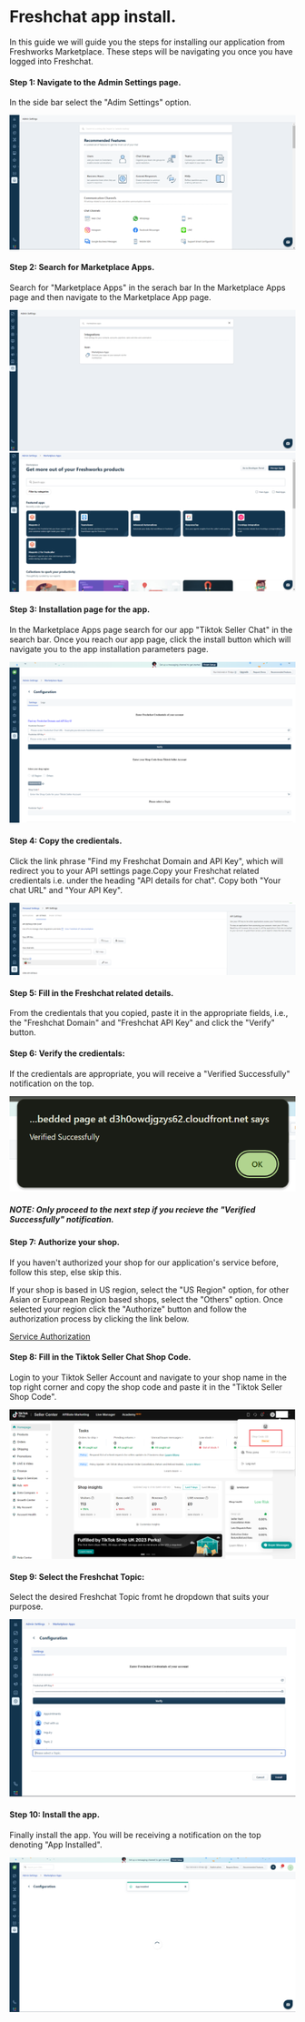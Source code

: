 # Freshchat app install.

In this guide we will guide you the steps for installing our application from Freshworks Marketplace. These steps will be navigating you once you have logged into Freshchat.

#### Step 1: Navigate to the Admin Settings page.

In the side bar select the "Adim Settings" option.

<img src="./freshchat_app_install_images/1-admin_page.png" alt="admin_page">

#### Step 2: Search for Marketplace Apps.

Search for "Marketplace Apps" in the serach bar In the Marketplace Apps page and then navigate to the Marketplace App page.

<img src="./freshchat_app_install_images/2-search_marketplace_app.png" alt="search_marketplace_app">

<img src="./freshchat_app_install_images/2-marketplace_app_page.png" alt="marketplace_app_page">

#### Step 3: Installation page for the app.

In the Marketplace Apps page search for our app "Tiktok Seller Chat" in the search bar. Once you reach our app page, click the install button which will navigate you to the app installation parameters page.

<img src="./freshchat_app_install_images/3-iparams_page.png" alt="iparams_page">

#### Step 4: Copy the  credientals.

Click the link phrase "Find my Freshchat Domain and API Key", which will redirect you to your API settings page.Copy your Freshchat related credientals i.e. under the heading "API details for chat". Copy both "Your chat URL" and "Your API Key".

<img src="./freshchat_app_install_images/4-api_settings_page.png" alt="api_settings_page">

#### Step 5: Fill in the Freshchat related details.

From the credientals that you copied, paste it in the appropriate fields, i.e., the "Freshchat Domain" and "Freshchat API Key" and click the "Verify" button.

#### Step 6: Verify the credientals:

If the credientals are appropriate, you will receive a "Verified Successfully" notification on the top.

<img src="./freshchat_app_install_images/6-verified_successfully.png" alt="verified_successfully">

##### NOTE: Only proceed to the next step if you recieve the "Verified Successfully" notification.

#### Step 7: Authorize your shop.

If you haven't authorized your shop for our application's service before, follow this step, else skip this. 

If your shop is based in US region, select the "US Region" option, for other Asian or European Region based shops, select the "Others" option. Once selected your region click the "Authorize" button and follow the authorization process by clicking the link below.

[Service Authorization](service-authorization.md)

#### Step 8: Fill in the Tiktok Seller Chat Shop Code.

Login to your Tiktok Seller Account and navigate to your shop name in the top right corner and copy the shop code and paste it in the "Tiktok Seller Shop Code".

<img src="./freshchat_app_install_images/8-shop_code.png" alt="shop_code">

#### Step 9: Select the Freshchat Topic:

Select the desired Freshchat Topic fromt he dropdown that suits your purpose.

<img src="./freshchat_app_install_images/9-select_freshchat_topic.png" alt="select_freshchat_topic">

#### Step 10: Install the app.

Finally install the app. You will be receiving a notification on the top denoting "App Installed".

<img src="./freshchat_app_install_images/10-app_installed_notification.png" alt="app_installed_notification">
